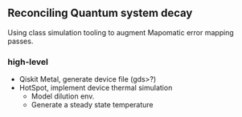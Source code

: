 ## Reconciling Quantum system decay 
Using class simulation tooling to augment Mapomatic error mapping passes.

### high-level 
- Qiskit Metal, generate device file (gds>?)
- HotSpot, implement device thermal simulation
    - Model dilution env.
    - Generate a steady state temperature





